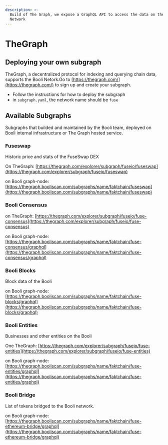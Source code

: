 ```yaml
---
description: >-
  Build of The Graph, we expose a GraphQL API to access the data on the Booli
  Network
---
```


# TheGraph

## Deploying your own subgraph

TheGraph, a decentralized protocol for indexing and querying chain data, supports the Booli Netork.Go to [https://thegraph.com/](https://thegraph.com/) to sign up and create your subgraph.

* Follow the instructions for how to deploy the subgraph
* in `subgraph.yaml`, the network name should be `fuse`

## Available Subgraphs

Subgraphs that builded and maintained by the Booli team, deployed on Booli internal infrastructure or The Graph hosted service.

### Fuseswap

Historic price and stats of the FuseSwap DEX

On TheGraph: [https://thegraph.com/explorer/subgraph/fuseio/fuseswap](https://thegraph.com/explorer/subgraph/fuseio/fuseswap)

on Booli graph-node:  [https://thegraph.booliscan.com/subgraphs/name/faktchain/fuseswap](https://thegraph.booliscan.com/subgraphs/name/faktchain/fuseswap)

### Booli Consensus

on TheGraph: [https://thegraph.com/explorer/subgraph/fuseio/fuse-consensus](https://thegraph.com/explorer/subgraph/fuseio/fuse-consensus)

on Booli graph-node: [https://thegraph.booliscan.com/subgraphs/name/faktchain/fuse-consensus/graphql](https://thegraph.booliscan.com/subgraphs/name/faktchain/fuse-consensus/graphql)

### Booli Blocks

Block data of the Booli

on Booli graph-node: [https://thegraph.booliscan.com/subgraphs/name/faktchain/fuse-blocks/graphql](https://thegraph.booliscan.com/subgraphs/name/faktchain/fuse-blocks/graphql)

### Booli Entities

Businesses and other entities on the Booli

One TheGraph: [https://thegraph.com/explorer/subgraph/fuseio/fuse-entities](https://thegraph.com/explorer/subgraph/fuseio/fuse-entities)

on Booli graph-node:  [https://thegraph.booliscan.com/subgraphs/name/faktchain/fuse-entities/graphql](https://thegraph.booliscan.com/subgraphs/name/faktchain/fuse-entities/graphql)

### Booli Bridge

List of tokens bridged to the Booli network.

on Booli graph-node: [https://thegraph.booliscan.com/subgraphs/name/faktchain/fuse-ethereum-bridge/graphql](https://thegraph.booliscan.com/subgraphs/name/faktchain/fuse-ethereum-bridge/graphql)

